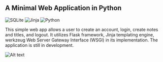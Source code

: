 ##	A Minimal Web Application in Python
![SQLite](https://img.shields.io/badge/sqlite-%2307405e.svg?style=for-the-badge&logo=sqlite&logoColor=white) ![Jinja](https://img.shields.io/badge/jinja-white.svg?style=for-the-badge&logo=jinja&logoColor=black) ![Python](https://img.shields.io/badge/python-3670A0?style=for-the-badge&logo=python&logoColor=ffdd54) 

This simple web app allows a user to create an account, login, create notes and titles, and logout. It utilizes Flask framework, Jinja templating engine, werkzeug Web Server Gateway Interface (WSGI) in its implementation.
The application is still in development.

![Alt text](https://github.com/Taiwopeter-babs/pter-flask-app/master/test_images/CAPTURE1.PNG?raw=true "Page displayed for new user")
